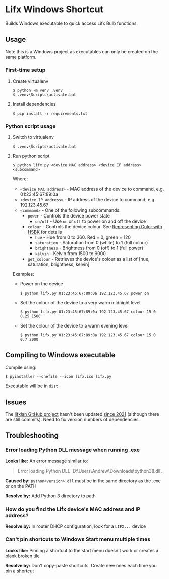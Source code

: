 # Lifx Windows Shortcut

Builds Windows executable to quick access Lifx Bulb functions.


## Usage

Note this is a Windows project as executables can only be created on the same platform.

### First-time setup

1. Create virtualenv

	```
	$ python -m venv .venv
	$ .venv\Scripts\activate.bat
	```

1. Install dependencies

	```
	$ pip install -r requirements.txt
	```

### Python script usage

1. Switch to virtualenv

	```
	$ .venv\Scripts\activate.bat
	```

1. Run python script

	```
	$ python lifx.py <device MAC address> <device IP address> <subcommand>
	```

	Where:

	* ``<device MAC address>`` - MAC address of the device to command, e.g. 01:23:45:67:89:0a
	* ``<device IP address>`` - IP address of the device to command, e.g. 192.123.45.67
	* ``<command>`` - One of the following subcommands:
		* ``power`` - Controls the device power state
			* ``on/off`` - Use ``on`` or ``off`` to power on and off the device
		* ``colour`` - Controls the device colour. See [Representing Color with HSBK](https://lan.developer.lifx.com/docs/representing-color-with-hsbk) for details
			* ``hue`` - Hue from 0 to 360. Red = 0, green = 120
			* ``saturation`` - Saturation from 0 (white) to 1 (full colour)
			* ``brightness`` - Brightness from 0 (off) to 1 (full power)
			* ``kelvin`` - Kelvin from 1500 to 9000
		* ``get_colour`` - Retrieves the device's colour as a list of [hue, saturation, brightness, kelvin]

	Examples:

	* Power on the device

		```
		$ python lifx.py 01:23:45:67:89:0a 192.123.45.67 power on
		```

	* Set the colour of the device to a very warm midnight level

		```
		$ python lifx.py 01:23:45:67:89:0a 192.123.45.67 colour 15 0 0.25 1500
		```

	* Set the colour of the device to a warm evening level

		```
		$ python lifx.py 01:23:45:67:89:0a 192.123.45.67 colour 15 0 0.7 2000
		```


## Compiling to Windows executable

Compile using:

```
$ pyinstaller --onefile --icon lifx.ico lifx.py
```

Executable will be in ``dist``


## Issues

The [lifxlan GitHub project](https://github.com/mclarkk/lifxlan) hasn't been updated [since 2021](https://pypi.org/project/lifxlan/) (although there are still commits). Need to fix version numbers of dependencies.

## Troubleshooting

### Error loading Python DLL message  when running .exe

**Looks like:** An error message similar to:

> Error loading Python DLL 'D:\Users\Andrew\Downloads\python38.dll'.

**Caused by:** ``python<version>.dll`` must be in the same directory as the .exe or on the PATH

**Resolve by:** Add Python 3 directory to path

### How do you find the Lifx device's MAC address and IP address?

**Resolve by:** In router DHCP configuration, look for a ``LIFX...`` device

### Can't pin shortcuts to Windows Start menu multiple times

**Looks like:** Pinning a shortcut to the start menu doesn't work or creates a blank broken tile

**Resolve by:** Don't copy-paste shortcuts. Create new ones each time you pin a shortcut